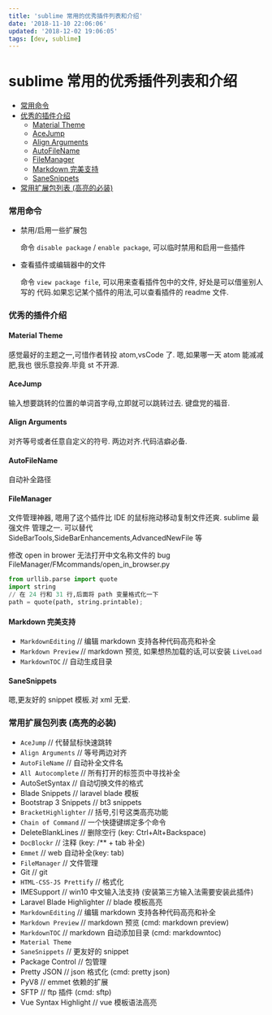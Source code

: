 ```yaml
---
title: 'sublime 常用的优秀插件列表和介绍'
date: '2018-11-10 22:06:06'
updated: '2018-12-02 19:06:05'
tags: [dev, sublime]
---
```

# sublime 常用的优秀插件列表和介绍

<!-- MarkdownTOC -->

- [常用命令](#%E5%B8%B8%E7%94%A8%E5%91%BD%E4%BB%A4)
- [优秀的插件介绍](#%E4%BC%98%E7%A7%80%E7%9A%84%E6%8F%92%E4%BB%B6%E4%BB%8B%E7%BB%8D)
    - [Material Theme](#material-theme)
    - [AceJump](#acejump)
    - [Align Arguments](#align-arguments)
    - [AutoFileName](#autofilename)
    - [FileManager](#filemanager)
    - [Markdown 完美支持](#markdown-%E5%AE%8C%E7%BE%8E%E6%94%AF%E6%8C%81)
    - [SaneSnippets](#sanesnippets)
- [常用扩展包列表 \(高亮的必装\)](#%E5%B8%B8%E7%94%A8%E6%89%A9%E5%B1%95%E5%8C%85%E5%88%97%E8%A1%A8-%E9%AB%98%E4%BA%AE%E7%9A%84%E5%BF%85%E8%A3%85)

<!-- /MarkdownTOC -->

<a id="%E5%B8%B8%E7%94%A8%E5%91%BD%E4%BB%A4"></a>
### 常用命令
-   禁用/启用一些扩展包

    命令 `disable package` / `enable package`, 可以临时禁用和启用一些插件

-   查看插件或编辑器中的文件

    命令 `view package file`, 可以用来查看插件包中的文件, 好处是可以借鉴别人写的
    代码.如果忘记某个插件的用法,可以查看插件的 readme 文件.

<a id="%E4%BC%98%E7%A7%80%E7%9A%84%E6%8F%92%E4%BB%B6%E4%BB%8B%E7%BB%8D"></a>
### 优秀的插件介绍

<a id="material-theme"></a>
#### Material Theme
感觉最好的主题之一,可惜作者转投 atom,vsCode 了. 嗯,如果哪一天 atom 能减减肥,我也
很乐意投奔.毕竟 st 不开源.

<a id="acejump"></a>
#### AceJump
输入想要跳转的位置的单词首字母,立即就可以跳转过去. 键盘党的福音.

<a id="align-arguments"></a>
#### Align Arguments
对齐等号或者任意自定义的符号. 两边对齐.代码洁癖必备.

<a id="autofilename"></a>
#### AutoFileName
自动补全路径

<a id="filemanager"></a>
#### FileManager
文件管理神器, 嗯用了这个插件比 IDE 的鼠标拖动移动复制文件还爽. sublime 最强文件
管理之一. 可以替代 SideBarTools,SideBarEnhancements,AdvancedNewFile 等

修改 open in brower 无法打开中文名称文件的 bug
FileManager/FMcommands/open_in_browser.py
```python
from urllib.parse import quote
import string
// 在 24 行和 31 行,后面将 path 变量格式化一下
path = quote(path, string.printable);
```

<a id="markdown-%E5%AE%8C%E7%BE%8E%E6%94%AF%E6%8C%81"></a>
#### Markdown 完美支持
-   `MarkdownEditing` // 编辑 markdown 支持各种代码高亮和补全
-   `Markdown Preview` // markdown 预览, 如果想热加载的话,可以安装 `LiveLoad`
-   `MarkdownTOC` // 自动生成目录

<a id="sanesnippets"></a>
#### SaneSnippets
嗯,更友好的 snippet 模板.对 xml 无爱.

<a id="%E5%B8%B8%E7%94%A8%E6%89%A9%E5%B1%95%E5%8C%85%E5%88%97%E8%A1%A8-%E9%AB%98%E4%BA%AE%E7%9A%84%E5%BF%85%E8%A3%85"></a>
### 常用扩展包列表 (高亮的必装)
-   `AceJump` // 代替鼠标快速跳转
-   `Align Arguments` // 等号两边对齐
-   `AutoFileName` // 自动补全文件名
-   `All Autocomplete` // 所有打开的标签页中寻找补全
-   AutoSetSyntax // 自动切换文件的格式
-   Blade Snippets // laravel blade 模板
-   Bootstrap 3 Snippets // bt3 snippets
-   `BracketHighlighter` // 括号,引号这类高亮功能
-   `Chain of Command` // 一个快捷键绑定多个命令
-   DeleteBlankLines // 删除空行 (key: Ctrl+Alt+Backspace)
-   `DocBlockr` // 注释 (key: /** + tab 补全)
-   `Emmet` // web 自动补全(key: tab)
-   `FileManager` // 文件管理
-   Git // git
-   `HTML-CSS-JS Prettify` // 格式化
-   IMESupport // win10 中文输入法支持 (安装第三方输入法需要安装此插件)
-   Laravel Blade Highlighter // blade 模板高亮
-   `MarkdownEditing` // 编辑 markdown 支持各种代码高亮和补全
-   `Markdown Preview` // markdown 预览 (cmd: markdown preview)
-   `MarkdownTOC` // markdown 自动添加目录 (cmd: markdowntoc)
-   `Material Theme`
-   `SaneSnippets` // 更友好的 snippet
-   Package Control // 包管理
-   Pretty JSON // json 格式化 (cmd: pretty json)
-   PyV8 // emmet 依赖的扩展
-   SFTP // ftp 插件 (cmd: sftp)
-   Vue Syntax Highlight // vue 模板语法高亮
